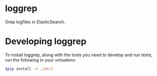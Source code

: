 # loggrep

Grep logfiles in ElasticSearch.

# Developing loggrep

To install loggrep, along with the tools you need to develop and run tests, run the following in
your virtualenv:

```bash
$pip install -e .[dev]
```